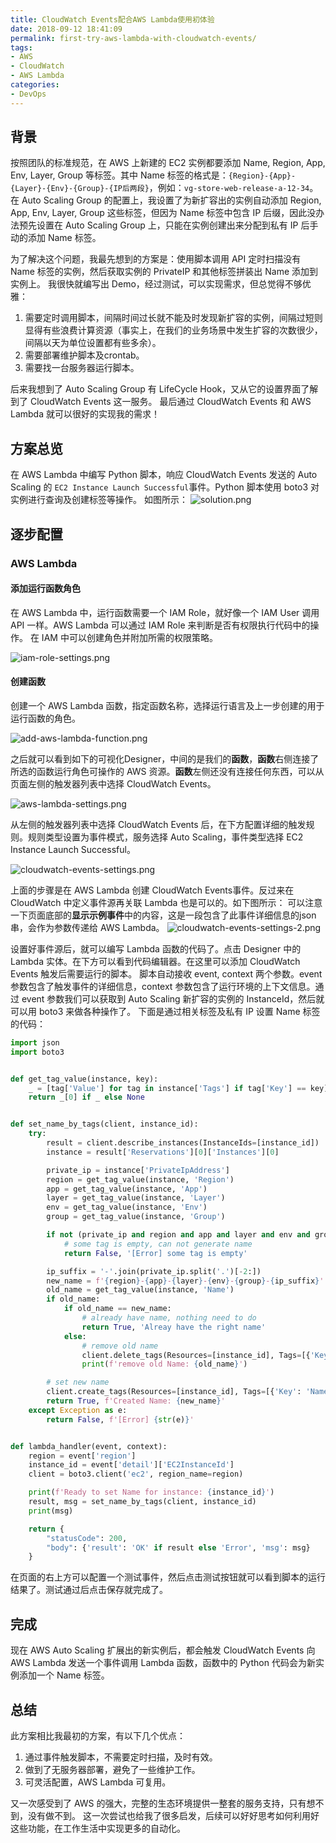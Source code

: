 ```yaml
---
title: CloudWatch Events配合AWS Lambda使用初体验
date: 2018-09-12 18:41:09
permalink: first-try-aws-lambda-with-cloudwatch-events/
tags:
- AWS
- CloudWatch
- AWS Lambda
categories:
- DevOps
---
```


## 背景
按照团队的标准规范，在 AWS 上新建的 EC2 实例都要添加 Name, Region, App, Env, Layer, Group 等标签。其中 Name 标签的格式是：`{Region}-{App}-{Layer}-{Env}-{Group}-{IP后两段}`，例如：`vg-store-web-release-a-12-34`。
在 Auto Scaling Group 的配置上，我设置了为新扩容出的实例自动添加 Region, App, Env, Layer, Group 这些标签，但因为 Name 标签中包含 IP 后缀，因此没办法预先设置在 Auto Scaling Group 上，只能在实例创建出来分配到私有 IP 后手动的添加 Name 标签。

为了解决这个问题，我最先想到的方案是：使用脚本调用 API 定时扫描没有 Name 标签的实例，然后获取实例的 PrivateIP 和其他标签拼装出 Name 添加到实例上。
我很快就编写出 Demo，经过测试，可以实现需求，但总觉得不够优雅：
1. 需要定时调用脚本，间隔时间过长就不能及时发现新扩容的实例，间隔过短则显得有些浪费计算资源（事实上，在我们的业务场景中发生扩容的次数很少，间隔以天为单位设置都有些多余）。
2. 需要部署维护脚本及crontab。
3. 需要找一台服务器运行脚本。

后来我想到了 Auto Scaling Group 有 LifeCycle Hook，又从它的设置界面了解到了 CloudWatch Events 这一服务。
最后通过 CloudWatch Events 和 AWS Lambda 就可以很好的实现我的需求！
<!--more-->

## 方案总览

在 AWS Lambda 中编写 Python 脚本，响应 CloudWatch Events 发送的 Auto Scaling 的 `EC2 Instance Launch Successful`事件。Python 脚本使用 boto3 对实例进行查询及创建标签等操作。
如图所示：
![solution.png](https://blog-1252856176.file.myqcloud.com/post/first-try-aws-lambda-with-cloudwatch-events/solution.png)

## 逐步配置

### AWS Lambda

#### 添加运行函数角色

在 AWS Lambda 中，运行函数需要一个 IAM Role，就好像一个 IAM User 调用 API 一样。AWS Lambda 可以通过 IAM Role 来判断是否有权限执行代码中的操作。
在 IAM 中可以创建角色并附加所需的权限策略。

![iam-role-settings.png](https://blog-1252856176.file.myqcloud.com/post/first-try-aws-lambda-with-cloudwatch-events/iam-role-settings.png)

#### 创建函数

创建一个 AWS Lambda 函数，指定函数名称，选择运行语言及上一步创建的用于运行函数的角色。

![add-aws-lambda-function.png](https://blog-1252856176.file.myqcloud.com/post/first-try-aws-lambda-with-cloudwatch-events/add-aws-lambda-function.png)

之后就可以看到如下的可视化Designer，中间的是我们的**函数**，**函数**右侧连接了所选的函数运行角色可操作的 AWS 资源。**函数**左侧还没有连接任何东西，可以从页面左侧的触发器列表中选择 CloudWatch Events。

![aws-lambda-settings.png](https://blog-1252856176.file.myqcloud.com/post/first-try-aws-lambda-with-cloudwatch-events/aws-lambda-settings.png)

从左侧的触发器列表中选择 CloudWatch Events 后，在下方配置详细的触发规则。规则类型设置为事件模式，服务选择 Auto Scaling，事件类型选择 EC2 Instance Launch Successful。

![cloudwatch-events-settings.png](https://blog-1252856176.file.myqcloud.com/post/first-try-aws-lambda-with-cloudwatch-events/cloudwatch-events-settings.png)

上面的步骤是在 AWS Lambda 创建 CloudWatch Events事件。反过来在 CloudWatch 中定义事件源再关联 Lambda 也是可以的。如下图所示：
可以注意一下页面底部的**显示示例事件**中的内容，这是一段包含了此事件详细信息的json串，会作为参数传递给 AWS Lambda。
![cloudwatch-events-settings-2.png](https://blog-1252856176.file.myqcloud.com/post/first-try-aws-lambda-with-cloudwatch-events/cloudwatch-events-settings-2.png)

设置好事件源后，就可以编写 Lambda 函数的代码了。点击 Designer 中的 Lambda 实体。在下方可以看到代码编辑器。在这里可以添加 CloudWatch Events 触发后需要运行的脚本。
脚本自动接收 event, context 两个参数。event 参数包含了触发事件的详细信息，context 参数包含了运行环境的上下文信息。通过 event 参数我们可以获取到 Auto Scaling 新扩容的实例的 InstanceId，然后就可以用 boto3 来做各种操作了。
下面是通过相关标签及私有 IP 设置 Name 标签的代码：
```Python
import json
import boto3


def get_tag_value(instance, key):
    _ = [tag['Value'] for tag in instance['Tags'] if tag['Key'] == key]
    return _[0] if _ else None


def set_name_by_tags(client, instance_id):
    try:
        result = client.describe_instances(InstanceIds=[instance_id])
        instance = result['Reservations'][0]['Instances'][0]

        private_ip = instance['PrivateIpAddress']
        region = get_tag_value(instance, 'Region')
        app = get_tag_value(instance, 'App')
        layer = get_tag_value(instance, 'Layer')
        env = get_tag_value(instance, 'Env')
        group = get_tag_value(instance, 'Group')

        if not (private_ip and region and app and layer and env and group):
            # some tag is empty, can not generate name
            return False, '[Error] some tag is empty'

        ip_suffix = '-'.join(private_ip.split('.')[-2:])
        new_name = f'{region}-{app}-{layer}-{env}-{group}-{ip_suffix}'
        old_name = get_tag_value(instance, 'Name')
        if old_name:
            if old_name == new_name:
                # already have name, nothing need to do
                return True, 'Alreay have the right name'
            else:
                # remove old name
                client.delete_tags(Resources=[instance_id], Tags=[{'Key': 'Name', 'Value': old_name}])
                print(f'remove old Name: {old_name}')

        # set new name
        client.create_tags(Resources=[instance_id], Tags=[{'Key': 'Name', 'Value': new_name}])
        return True, f'Created Name: {new_name}'
    except Exception as e:
        return False, f'[Error] {str(e)}'


def lambda_handler(event, context):
    region = event['region']
    instance_id = event['detail']['EC2InstanceId']
    client = boto3.client('ec2', region_name=region)

    print(f'Ready to set Name for instance: {instance_id}')
    result, msg = set_name_by_tags(client, instance_id)
    print(msg)

    return {
        "statusCode": 200,
        "body": {'result': 'OK' if result else 'Error', 'msg': msg}
    }

```

在页面的右上方可以配置一个测试事件，然后点击测试按钮就可以看到脚本的运行结果了。测试通过后点击保存就完成了。

## 完成

现在 AWS Auto Scaling 扩展出的新实例后，都会触发 CloudWatch Events 向 AWS Lambda 发送一个事件调用 Lambda 函数，函数中的 Python 代码会为新实例添加一个 Name 标签。


## 总结

此方案相比我最初的方案，有以下几个优点：
1. 通过事件触发脚本，不需要定时扫描，及时有效。
2. 做到了无服务器部署，避免了一些维护工作。
3. 可灵活配置，AWS Lambda 可复用。


又一次感受到了 AWS 的强大，完整的生态环境提供一整套的服务支持，只有想不到，没有做不到。
这一次尝试也给我了很多启发，后续可以好好思考如何利用好这些功能，在工作生活中实现更多的自动化。
